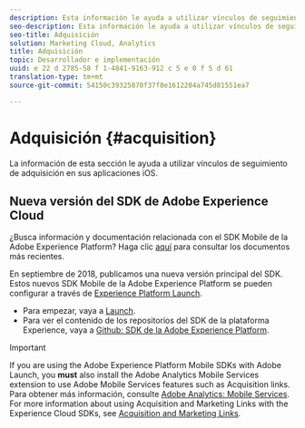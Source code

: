```yaml
---
description: Esta información le ayuda a utilizar vínculos de seguimiento de adquisición en sus aplicaciones iOS.
seo-description: Esta información le ayuda a utilizar vínculos de seguimiento de adquisición en sus aplicaciones iOS.
seo-title: Adquisición
solution: Marketing Cloud, Analytics
title: Adquisición
topic: Desarrollador e implementación
uuid: e 22 d 2785-58 f 1-4841-9163-912 c 5 e 0 f 5 d 61
translation-type: tm+mt
source-git-commit: 54150c39325070f37f8e1612204a745d81551ea7

---
```



# Adquisición {#acquisition}

La información de esta sección le ayuda a utilizar vínculos de seguimiento de adquisición en sus aplicaciones iOS.

## Nueva versión del SDK de Adobe Experience Cloud

¿Busca información y documentación relacionada con el SDK Mobile de la Adobe Experience Platform? Haga clic [aquí](https://aep-sdks.gitbook.io/docs/) para consultar los documentos más recientes.

En septiembre de 2018, publicamos una nueva versión principal del SDK. Estos nuevos SDK Mobile de la Adobe Experience Platform se pueden configurar a través de [Experience Platform Launch](https://www.adobe.com/experience-platform/launch.html).

* Para empezar, vaya a [Launch](https://launch.adobe.com/).
* Para ver el contenido de los repositorios del SDK de la plataforma Experience, vaya a [Github: SDK de la Adobe Experience Platform](https://github.com/Adobe-Marketing-Cloud/acp-sdks).

>[!IMPORTANT]
>
> If you are using the Adobe Experience Platform Mobile SDKs with Adobe Launch, you **must** also install the Adobe Analytics Mobile Services extension to use Adobe Mobile Services features such as Acquisition links. Para obtener más información, consulte [Adobe Analytics: Mobile Services](https://aep-sdks.gitbook.io/docs/using-mobile-extensions/adobe-analytics-mobile-services). For more information about using Acquisition and Marketing Links with the Experience Cloud SDKs, see [Acquisition and Marketing Links](https://aep-sdks.gitbook.io/docs/using-mobile-extensions/adobe-analytics-mobile-services#acquisition-and-marketing-links).
